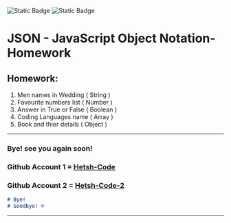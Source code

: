 ![Static Badge](https://img.shields.io/badge/is%20easy%20and%20good%20for%20database%20Developers.-path?logo=json&label=JSON%20-%20JavaScript%20Object%20Notation&labelColor=%23F9A825&color=%23000000)
![Static Badge](https://img.shields.io/badge/Hetsh--Code%2C%20Hetsh--Code--2-path?logo=github&label=Github&labelColor=%23000000&color=%2300ff000)

# JSON - JavaScript Object Notation-Homework

## Homework:
1. Men names in Wedding ( String )
2. Favourite numbers list ( Number )
3. Answer in True or False ( Boolean )
4. Coding Languages name ( Array )
5. Book and thier details ( Object )

---

### Bye! see you again soon!
### Github Account 1 = [Hetsh-Code](https://github.com/Hetsh-code)
### Github Account 2 = [Hetsh-Code-2](https://github.com/Hetsh-code-2)
```markdown
# Bye!
# Goodbye! ☺️
```
---
